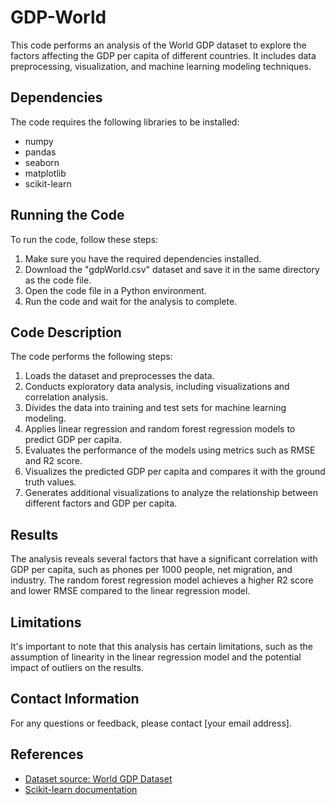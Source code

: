 # GDP-World

This code performs an analysis of the World GDP dataset to explore the factors affecting the GDP per capita of different countries. It includes data preprocessing, visualization, and machine learning modeling techniques.

## Dependencies

The code requires the following libraries to be installed:
- numpy
- pandas
- seaborn
- matplotlib
- scikit-learn

## Running the Code

To run the code, follow these steps:
1. Make sure you have the required dependencies installed.
2. Download the "gdpWorld.csv" dataset and save it in the same directory as the code file.
3. Open the code file in a Python environment.
4. Run the code and wait for the analysis to complete.

## Code Description

The code performs the following steps:
1. Loads the dataset and preprocesses the data.
2. Conducts exploratory data analysis, including visualizations and correlation analysis.
3. Divides the data into training and test sets for machine learning modeling.
4. Applies linear regression and random forest regression models to predict GDP per capita.
5. Evaluates the performance of the models using metrics such as RMSE and R2 score.
6. Visualizes the predicted GDP per capita and compares it with the ground truth values.
7. Generates additional visualizations to analyze the relationship between different factors and GDP per capita.

## Results

The analysis reveals several factors that have a significant correlation with GDP per capita, such as phones per 1000 people, net migration, and industry. The random forest regression model achieves a higher R2 score and lower RMSE compared to the linear regression model.

## Limitations

It's important to note that this analysis has certain limitations, such as the assumption of linearity in the linear regression model and the potential impact of outliers on the results.

## Contact Information

For any questions or feedback, please contact [your email address].

## References

- [Dataset source: World GDP Dataset](link)
- [Scikit-learn documentation](link)
